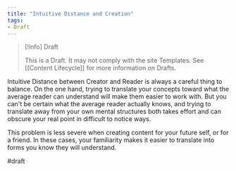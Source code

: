 ```yaml
---
title: "Intuitive Distance and Creation"
tags:
- Draft
---
```

> [!info] Draft
>
> This is a Draft. It may not comply with the site Templates. See [[Content Lifecycle]] for more information on Drafts.

Intuitive Distance between Creator and Reader is always a careful thing to balance. On the one hand, trying to translate your concepts toward what the average reader can understand will make them easier to work with. But you can't be certain what the average reader actually knows, and trying to translate away from your own mental structures both takes effort and can obscure your real point in difficult to notice ways.

This problem is less severe when creating content for your future self, or for a friend. In these cases, your familiarity makes it easier to translate into forms you know they will understand.

#draft
